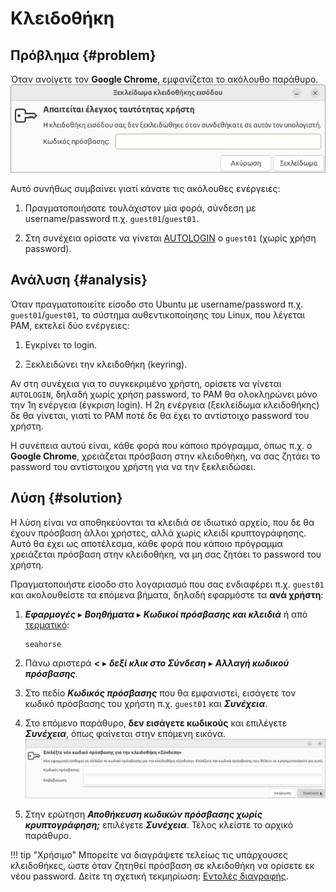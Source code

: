# Κλειδοθήκη

## Πρόβλημα {#problem}

Όταν ανοίγετε τον **Google Chrome**, εμφανίζεται το ακόλουθο παράθυρο.
![keyring-check-user-id.png](keyring-check-user-id.png)

Αυτό συνήθως συμβαίνει γιατί κάνατε τις ακόλουθες ενέργειες:

1.  Πραγματοποιήσατε τουλάχιστον μία φορά, σύνδεση με username/password π.χ.
    `guest01`/`guest01`.

2.  Στη συνέχεια ορίσατε να γίνεται [AUTOLOGIN](../../ltsp/dm.md#autologin) o
    `guest01` (χωρίς χρήση password).

## Ανάλυση {#analysis}

Όταν πραγματοποιείτε είσοδο στο Ubuntu με username/password π.χ.
`guest01`/`guest01`, το σύστημα αυθεντικοποίησης του Linux, που λέγεται PAM,
εκτελεί δύο ενέργειες:

1.  Εγκρίνει το login.

2.  Ξεκλειδώνει την κλειδοθήκη (keyring).

Αν στη συνέχεια για το συγκεκριμένο χρήστη, ορίσετε να γίνεται `AUTOLOGIN`,
δηλαδή χωρίς χρήση password, το PAM θα ολοκληρώνει μόνο την 1η ενέργεια
(έγκριση login). Η 2η ενέργεια (ξεκλείδωμα κλειδοθήκης) δε θα γίνεται, γιατί το
PAM ποτέ δε θα έχει το αντίστοιχο password του χρήστη.

Η συνέπεια αυτού είναι, κάθε φορά που κάποιο πρόγραμμα, όπως π.χ. ο **Google
Chrome**, χρειάζεται πρόσβαση στην κλειδοθήκη, να σας ζητάει το password του
αντίστοιχου χρήστη για να την ξεκλειδώσει.

## Λύση {#soluτion}

Η λύση είναι να αποθηκεύονται τα κλειδιά σε ιδιωτικό αρχείο, που δε θα έχουν
πρόσβαση άλλοι χρήστες, αλλά χωρίς κλειδί κρυπτογράφησης. Αυτό θα έχει ως
αποτέλεσμα, κάθε φορά που κάποιο πρόγραμμα χρειάζεται πρόσβαση στην κλειδοθήκη,
να μη σας ζητάει το password του χρήστη.

Πραγματοποιήστε είσοδο στο λογαριασμό που σας ενδιαφέρει π.χ. `guest01` και
ακολουθείστε τα επόμενα βήματα, δηλαδή εφαρμόστε τα **ανά χρήστη**:

1.  ***Εφαρμογές*** ▸ ***Βοηθήματα*** ▸ ***Κωδικοί πρόσβασης και κλειδιά*** ή
    από [τερματικό](../../glossary/index.md#terminal):

    ```shell
    seahorse
    ```

2.  Πάνω αριστερά ***<*** ▸ ***δεξί κλικ στο Σύνδεση*** ▸ ***Αλλαγή κωδικού
    πρόσβασης***.

3.  Στο πεδίο ***Κωδικός πρόσβασης*** που θα εμφανιστεί, εισάγετε τον κωδικό
    πρόσβασης του χρήστη π.χ. `guest01` και ***Συνέχεια***.

4.  Στο επόμενο παράθυρο, **δεν εισάγετε κωδικούς** και επιλέγετε
    ***Συνέχεια***, όπως φαίνεται στην επόμενη εικόνα.
    ![keyring-new-pass.png](keyring-new-pass.png)

5.  Στην ερώτηση ***Αποθήκευση κωδικών πρόσβασης χωρίς κρυπτογράφηση;***
    επιλέγετε ***Συνέχεια***. Τέλος κλείστε το αρχικό παράθυρο.

!!! tip "Χρήσιμο"
    Μπορείτε να διαγράψετε τελείως τις υπάρχουσες κλειδοθήκες, ώστε όταν
    ζητηθεί πρόσβαση σε κλειδοθήκη να ορίσετε εκ νέου password. Δείτε τη
    σχετική τεκμηρίωση:
    [Εντολές διαγραφής](../../ltsp/run-commands.md#delete-commands).
